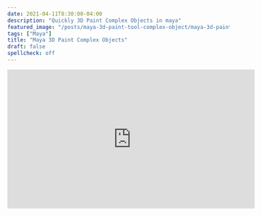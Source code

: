 ```yaml
---
date: 2021-04-11T8:30:00-04:00
description: "Quickly 3D Paint Complex Objects in maya"
featured_image: "/posts/maya-3d-paint-tool-complex-object/maya-3d-paint-complex-object.jpg"
tags: ["Maya"]
title: "Maya 3D Paint Complex Objects"
draft: false
spellcheck: off
---
```


<div class="iframe-16-9-container">
<iframe class="youTubeIframe" width="560" height="315" src="https://www.youtube.com/embed/0JY8UA75qjI?rel=0" title="YouTube video player" frameborder="0" allow="accelerometer; autoplay; clipboard-write; encrypted-media; gyroscope; picture-in-picture; web-share" allowfullscreen></iframe>
</div>
